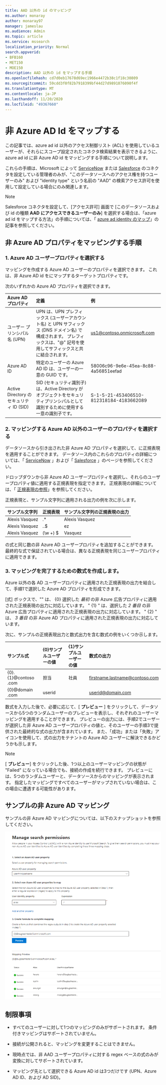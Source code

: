 ```yaml
---
title: AAD 以外の id のマッピング
ms.author: monaray
author: monaray97
manager: jameslau
ms.audience: Admin
ms.topic: article
ms.service: mssearch
localization_priority: Normal
search.appverid:
- BFB160
- MET150
- MOE150
description: AAD 以外の id をマップする手順
ms.openlocfilehash: cd7d0eb17678d69ec1966e4472b38c1f18c30809
ms.sourcegitcommit: 59cdd3f0f82b7918399bf44d27d9891076090f4f
ms.translationtype: MT
ms.contentlocale: ja-JP
ms.lasthandoff: 11/20/2020
ms.locfileid: "49367660"
---
```

# <a name="map-your-non-azure-ad-identities"></a>非 Azure AD Id をマップする  

この記事では、azure ad id 以外のアクセス制御リスト (ACL) を使用しているユーザーが、それらにスコープ設定されたコネクタ検索結果を表示できるように、azure ad id に非 Azure AD id をマッピングする手順について説明します。

これらの手順は、Microsoft によって [ServiceNow](servicenow-connector.md) または [Salesforce](salesforce-connector.md) のコネクタを設定している管理者のみが、"このデータソースへのアクセス権を持つユーザーのみ" および "identity type" という名前の "AAD" の検索アクセス許可を使用して設定している場合にのみ関連します。

>[!NOTE]
>Salesforce コネクタを設定して、[アクセス許可] 画面で [このデータソースおよび id の種類 **AAD** **にアクセスできるユーザーのみ**] を選択する場合は、「azure ad id をマップする方法」の手順については、「 [azure ad identity のマップ](map-aad.md)」の記事を参照してください。  

## <a name="steps-for-mapping-your-non-azure-ad-properties"></a>非 Azure AD プロパティをマッピングする手順

### <a name="1-select-an-azure-ad-user-property"></a>1. Azure AD ユーザープロパティを選択する  

マッピングを作成する Azure AD ユーザーのプロパティを選択できます。 これは、非 Azure AD id をにマップするターゲットプロパティです。  

次のいずれかの Azure AD プロパティを選択できます。

| Azure AD プロパティ    | 定義           | 例         |
| :------------------- | :------------------- |:--------------- |
| ユーザー プリンシパル名 (UPN)  | UPN は、UPN プレフィックス (ユーザーアカウント名) と UPN サフィックス (DNS ドメイン名) で構成されます。 プレフィックスは、"@" 記号を使用してサフィックスと共に結合されます。 | us1@contoso.onmicrosoft.com |
| Azure AD ID                 | 特定のユーザーの Azure AD ID は、ユーザーの一意の GUID です。                 | 58006c96-9e6e-45ea-8c88-4a56851eefad            |
| Active Directory のセキュリティ ID (SID)                  | SID (セキュリティ識別子) は、Active Directory がオブジェクトをセキュリティプリンシパルとして識別するために使用する一意の識別子です。                  | S-1-5-21-453406510-812318184-4183662089             |

### <a name="2-select-non-azure-ad-user-properties-to-map"></a>2. マッピングする Azure AD 以外のユーザーのプロパティを選択する

データソースから引き出された非 Azure AD プロパティを選択して、に正規表現を適用することができます。 データソース内のこれらのプロパティの詳細については、「 [ServiceNow](servicenow-connector.md) 」および「 [Salesforce](salesforce-connector.md) 」のページを参照してください。  

ドロップダウンから非 Azure AD ユーザープロパティを選択し、それらのユーザープロパティ値に適用する正規表現を指定できます。 正規表現の詳細については、「 [正規表現の参照]( https://docs.microsoft.com/dotnet/standard/base-types/regular-expression-language-quick-reference)」を参照してください。  

正規表現と、サンプル文字列に適用される出力の例を次に示します。 

| サンプル文字列                  | 正規表現                 | サンプル文字列の正規表現の出力           |
| :------------------- | :------------------- |:---------------|
| Alexis Vasquez  | .* | Alexis Vasquez |
| Alexis Vasquez                 | ..$                 | ez            |
| Alexis Vasquez                  | (\w +) $                  | Vasquez             |

の式と同じ数の非 Azure AD ユーザープロパティを追加することができます。 最終的な式で保証されている場合は、異なる正規表現を同じユーザープロパティに適用できます。  

### <a name="3-create-formula-to-complete-mapping"></a>3. マッピングを完了するための数式を作成します。

Azure 以外の各 AD ユーザープロパティに適用された正規表現の出力を結合して、手順1で選択した Azure AD プロパティを形成できます。

[式] ボックスで、"" は、 {0} 選択した *最初* の非 Azure 広告プロパティに適用された正規表現の出力に対応しています。 " {1} " は、選択した *2 番目* の非 Azure 広告プロパティに適用された正規表現の出力に対応しています。 " {2} " は、 *3 番目* の非 Azure AD プロパティに適用された正規表現の出力に対応しています。  

次に、サンプルの正規表現出力と数式出力を含む数式の例をいくつか示します。 

| サンプル式                  | {0}サンプルユーザーの値                 | {1}サンプルユーザーの値           | 数式の出力                  |
| :------------------- | :------------------- |:---------------|:---------------|
| {0}.{1}@contoso .com  | 担当 | 社員 |firstname.lastname@contoso.com
| {0}@domain .com                 | userid                 |             |userid@domain.com

数式を入力した後で、必要に応じて、[ **プレビュー** ] をクリックして、データソースから5つのランダムユーザーのプレビューを表示し、それぞれのユーザーマッピングを適用することができます。 プレビューの出力には、手順2でユーザーが選択した非 Azure AD ユーザープロパティの値と、そのユーザーの手順3で提供された最終的な式の出力が含まれています。 また、「成功」または「失敗」アイコンを使用して、式の出力をテナントの Azure AD ユーザーに解決できるかどうかも示します。  

>[!NOTE]
>[ **プレビュー**] をクリックした後、1つ以上のユーザーマッピングの状態が "Failed" になっている場合でも、接続の作成を続行できます。 プレビューには、5つのランダムユーザーと、データソースからのマッピングが表示されます。 指定したマッピングですべてのユーザーがマップされていない場合は、この場合に遭遇する可能性があります。

## <a name="sample-non-azure-ad-mapping"></a>サンプルの非 Azure AD マッピング

サンプルの非 Azure AD マッピングについては、以下のスナップショットを参照してください。

![非 Azure AD マッピングページに記入する方法のサンプルスナップショット](media/non-aad-mapping.png)

## <a name="limitations"></a>制限事項  

- すべてのユーザーに対して1つのマッピングのみがサポートされます。 条件付きマッピングはサポートされていません。  

- 接続が公開されると、マッピングを変更することはできません。  

- 現時点では、非 AAD ユーザープロパティに対する regex ベースの式のみが変換に対してサポートされています。

- マッピング先として選択できる Azure AD id は3つだけです (UPN、Azure AD ID、および AD SID)。
